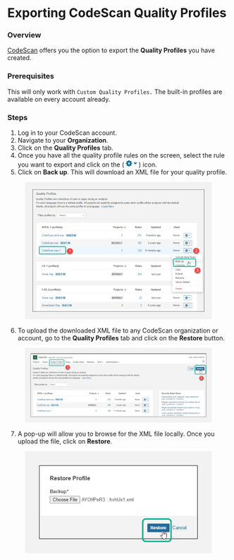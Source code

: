 # Exporting CodeScan Quality Profiles

### Overview <a href="#overview" id="overview"></a>

[CodeScan](https://www.codescan.io/) offers you the option to export the **Quality Profiles** you have created.

### Prerequisites <a href="#prerequisites" id="prerequisites"></a>

This will only work with `Custom Quality Profiles.` The built-in profiles are available on every account already.

### Steps <a href="#steps" id="steps"></a>

1. Log in to your CodeScan account.
2. Navigate to your **Organization**.
3. Click on the **Quality Profiles** tab.
4. Once you have all the quality profile rules on the screen, select the rule you want to export and click on the (![](<../../../.gitbook/assets/image (60) (1) (1) (1) (1) (1) (1) (1) (1) (1).png>)) icon.
5. Click on **Back up**. This will download an XML file for your quality profile.

<figure><img src="../../../.gitbook/assets/image (61) (1) (1) (1) (1) (1) (1) (1) (1) (1).png" alt="" width="563"><figcaption></figcaption></figure>

6. To upload the downloaded XML file to any CodeScan organization or account, go to the **Quality Profiles** tab and click on the **Restore** button.

<figure><img src="../../../.gitbook/assets/image (62) (1) (1) (1) (1) (1) (1) (1) (1) (1).png" alt=""><figcaption></figcaption></figure>

7. A pop-up will allow you to browse for the XML file locally. Once you upload the file, click on **Restore**.

<figure><img src="../../../.gitbook/assets/image (63) (1) (1) (1) (1) (1) (1) (1) (1) (1).png" alt=""><figcaption></figcaption></figure>
